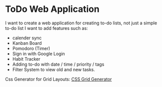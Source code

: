 # ToDo Web Application
I want to create a web application for creating to-do lists, not just a simple to-do list I want to add features such as:
- calender sync
- Kanban Board
- Pomodoro (Timer)
- Sign in with Google Login
- Habit Tracker
- Adding to-do with date / time / priority / tags
- Filter System to view old and new tasks.

Css Generator for Grid Layouts:
[CSS Grid Generator](https://cssgridgenerator.io/)